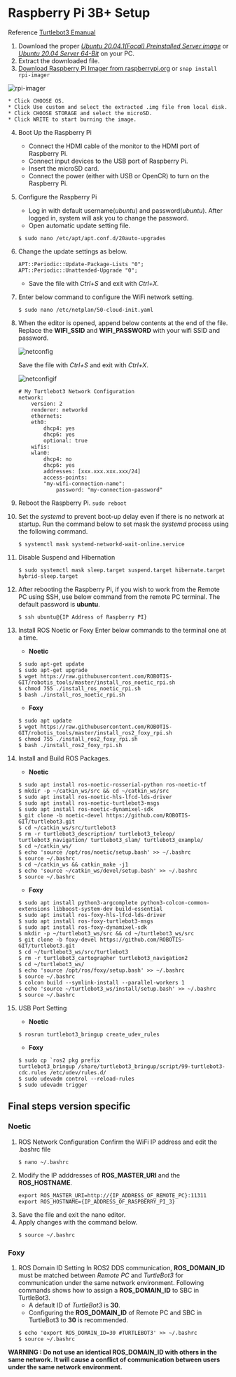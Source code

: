 # Raspberry Pi 3B+ Setup
Reference [Turtlebot3 Emanual](https://emanual.robotis.com/docs/en/platform/turtlebot3/sbc_setup/#sbc-setup)
1. Download the proper [*Ubuntu 20.04.1(Focal) Preinstalled Server image*](http://cdimage.ubuntu.com/ubuntu-server/focal/daily-preinstalled/current/) or [*Ubuntu 20.04 Server 64-Bit*](https://ubuntu.com/download/raspberry-pi) on your PC.
2. Extract the downloaded file.
3. [Download Raspberry Pi Imager from raspberrypi.org](https://www.raspberrypi.org/software/) or `snap install rpi-imager`

![rpi-imager](images/rpi_imager.gif)

    * Click CHOOSE OS.
    * Click Use custom and select the extracted .img file from local disk.
    * Click CHOOSE STORAGE and select the microSD.
    * Click WRITE to start burning the image.

4. Boot Up the Raspberry Pi
    * Connect the HDMI cable of the monitor to the HDMI port of Raspberry Pi.
    * Connect input devices to the USB port of Raspberry Pi.
    * Insert the microSD card.
    * Connect the power (either with USB or OpenCR) to turn on the Raspberry Pi.
5. Configure the Raspberry Pi
    * Log in with default username(*ubuntu*) and password(*ubuntu*). After logged in, system will ask you to change the password.
    * Open automatic update setting file.
    ```
    $ sudo nano /etc/apt/apt.conf.d/20auto-upgrades
    ```
6. Change the update settings as below.
    ```
    APT::Periodic::Update-Package-Lists "0";
    APT::Periodic::Unattended-Upgrade "0";
    ```
    * Save the file with *Ctrl+S* and exit with *Ctrl+X*.
7. Enter below command to configure the WiFi network setting.
    ```
    $ sudo nano /etc/netplan/50-cloud-init.yaml
    ```
8. When the editor is opened, append below contents at the end of the file.
    Replace the **WIFI_SSID** and **WIFI_PASSWORD** with your wifi SSID and password.
    
    ![netconfig](images/ros2_sbc_netcfg.png)

    Save the file with *Ctrl+S* and exit with *Ctrl+X*.

    ![netconfigif](images/network_setup.gif)

    ```
    # My Turtlebot3 Network Configuration
    network:
        version: 2
        renderer: networkd
        ethernets:
        eth0:
            dhcp4: yes
            dhcp6: yes
            optional: true
        wifis:
        wlan0:
            dhcp4: no
            dhcp6: yes
            addresses: [xxx.xxx.xxx.xxx/24]
            access-points:
            "my-wifi-connection-name":
                password: "my-connection-password"
    ```
9. Reboot the Raspberry Pi.
    `sudo reboot`
10. Set the *systemd* to prevent boot-up delay even if there is no network at startup. Run the command below to set mask the *systemd* process using the following command.
    ```
    $ systemctl mask systemd-networkd-wait-online.service
    ```
11. Disable Suspend and Hibernation
    ```
    $ sudo systemctl mask sleep.target suspend.target hibernate.target hybrid-sleep.target
    ```
12. After rebooting the Raspberry Pi, if you wish to work from the Remote PC using SSH, use below command from the remote PC terminal. The default password is **ubuntu**.
    ```
    $ ssh ubuntu@{IP Address of Raspberry PI}
    ```
13. Install ROS Noetic or Foxy Enter below commands to the terminal one at a time.
    * **Noetic**
    ```
    $ sudo apt-get update
    $ sudo apt-get upgrade
    $ wget https://raw.githubusercontent.com/ROBOTIS-GIT/robotis_tools/master/install_ros_noetic_rpi.sh
    $ chmod 755 ./install_ros_noetic_rpi.sh
    $ bash ./install_ros_noetic_rpi.sh
    ```
    * **Foxy**
    ```
    $ sudo apt update
    $ wget https://raw.githubusercontent.com/ROBOTIS-GIT/robotis_tools/master/install_ros2_foxy_rpi.sh
    $ chmod 755 ./install_ros2_foxy_rpi.sh
    $ bash ./install_ros2_foxy_rpi.sh
    ```
14. Install and Build ROS Packages.
    * **Noetic**
    ```
    $ sudo apt install ros-noetic-rosserial-python ros-noetic-tf
    $ mkdir -p ~/catkin_ws/src && cd ~/catkin_ws/src
    $ sudo apt install ros-noetic-hls-lfcd-lds-driver
    $ sudo apt install ros-noetic-turtlebot3-msgs
    $ sudo apt install ros-noetic-dynamixel-sdk
    $ git clone -b noetic-devel https://github.com/ROBOTIS-GIT/turtlebot3.git
    $ cd ~/catkin_ws/src/turtlebot3
    $ rm -r turtlebot3_description/ turtlebot3_teleop/ turtlebot3_navigation/ turtlebot3_slam/ turtlebot3_example/
    $ cd ~/catkin_ws/
    $ echo 'source /opt/ros/noetic/setup.bash' >> ~/.bashrc
    $ source ~/.bashrc
    $ cd ~/catkin_ws && catkin_make -j1
    $ echo 'source ~/catkin_ws/devel/setup.bash' >> ~/.bashrc
    $ source ~/.bashrc
    ```
    * **Foxy**
    ```
    $ sudo apt install python3-argcomplete python3-colcon-common-extensions libboost-system-dev build-essential
    $ sudo apt install ros-foxy-hls-lfcd-lds-driver
    $ sudo apt install ros-foxy-turtlebot3-msgs
    $ sudo apt install ros-foxy-dynamixel-sdk
    $ mkdir -p ~/turtlebot3_ws/src && cd ~/turtlebot3_ws/src
    $ git clone -b foxy-devel https://github.com/ROBOTIS-GIT/turtlebot3.git
    $ cd ~/turtlebot3_ws/src/turtlebot3
    $ rm -r turtlebot3_cartographer turtlebot3_navigation2
    $ cd ~/turtlebot3_ws/
    $ echo 'source /opt/ros/foxy/setup.bash' >> ~/.bashrc
    $ source ~/.bashrc
    $ colcon build --symlink-install --parallel-workers 1
    $ echo 'source ~/turtlebot3_ws/install/setup.bash' >> ~/.bashrc
    $ source ~/.bashrc
    ```
15. USB Port Setting
    * **Noetic**
    ```
    $ rosrun turtlebot3_bringup create_udev_rules
    ```
    * **Foxy**
    ```
    $ sudo cp `ros2 pkg prefix turtlebot3_bringup`/share/turtlebot3_bringup/script/99-turtlebot3-cdc.rules /etc/udev/rules.d/
    $ sudo udevadm control --reload-rules
    $ sudo udevadm trigger
    ```
## Final steps version specific
### Noetic
1. ROS Network Configuration Confirm the WiFi IP address and edit the .bashrc file
    ```
    $ nano ~/.bashrc
    ```
2. Modify the IP adddresses of **ROS_MASTER_URI** and the **ROS_HOSTNAME**.
    ```
    export ROS_MASTER_URI=http://{IP_ADDRESS_OF_REMOTE_PC}:11311
    export ROS_HOSTNAME={IP_ADDRESS_OF_RASPBERRY_PI_3}
    ```
3. Save the file and exit the nano editor.
4. Apply changes with the command below.
    ```
    $ source ~/.bashrc
    ```
### Foxy
1. ROS Domain ID Setting In ROS2 DDS communication, **ROS_DOMAIN_ID** must be matched between *Remote PC* and *TurtleBot3* for communication under the same network environment. Following commands shows how to assign a **ROS_DOMAIN_ID** to SBC in TurtleBot3.
    * A default ID of *TurtleBot3* is **30**.
    * Configuring the **ROS_DOMAIN_ID** of Remote PC and SBC in TurtleBot3 to **30** is recommended.
    ```
    $ echo 'export ROS_DOMAIN_ID=30 #TURTLEBOT3' >> ~/.bashrc
    $ source ~/.bashrc
    ```
**WARNING : Do not use an identical ROS_DOMAIN_ID with others in the same network. It will cause a conflict of communication between users under the same network environment.**